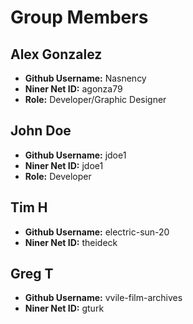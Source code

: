 # Group Members

## Alex Gonzalez

- **Github Username:** Nasnency
- **Niner Net ID:** agonza79
- **Role:** Developer/Graphic Designer

## John Doe

- **Github Username:** jdoe1
- **Niner Net ID:** jdoe1
- **Role:** Developer

## Tim H

- **Github Username:** electric-sun-20
- **Niner Net ID:** theideck

## Greg T

- **Github Username:** vvile-film-archives
- **Niner Net ID:** gturk
